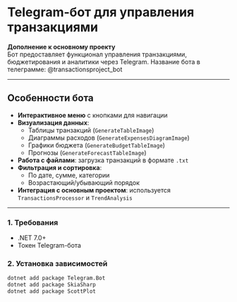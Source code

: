 ﻿# Telegram-бот для управления транзакциями

**Дополнение к основному проекту**  
Бот предоставляет функционал управления транзакциями, бюджетирования и аналитики через Telegram. 
Название бота в телеграмме: @transactionsproject_bot

---

## Особенности бота
- **Интерактивное меню** с кнопками для навигации
- **Визуализация данных**:
  - Таблицы транзакций (`GenerateTableImage`)
  - Диаграммы расходов (`GenerateExpensesDiagramImage`)
  - Графики бюджета (`GenerateBudgetTableImage`)
  - Прогнозы (`GenerateForecastTableImage`)
- **Работа с файлами**: загрузка транзакций в формате `.txt`
- **Фильтрация и сортировка**:
  - По дате, сумме, категории
  - Возрастающий/убывающий порядок
- **Интеграция с основным проектом**: используется `TransactionsProcessor` и `TrendAnalysis`

---

### 1. Требования
- .NET 7.0+
- Токен Telegram-бота

### 2. Установка зависимостей
```bash
dotnet add package Telegram.Bot
dotnet add package SkiaSharp
dotnet add package ScottPlot